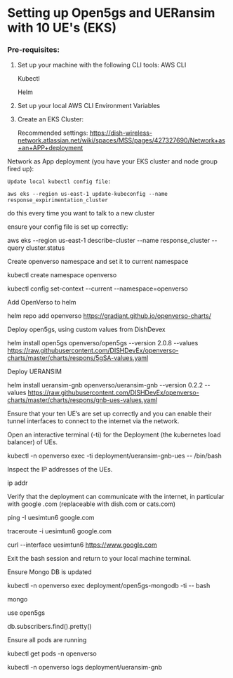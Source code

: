 # Setting up Open5gs and UERansim with 10 UE's (EKS)

### Pre-requisites:

1. Set up your machine with the following CLI tools:
    AWS CLI

    Kubectl

    Helm

2. Set up your local AWS CLI Environment Variables

3. Create an EKS Cluster:

    Recommended settings: https://dish-wireless-network.atlassian.net/wiki/spaces/MSS/pages/427327690/Network+as+an+APP+deployment

Network as App deployment (you have your EKS cluster and node group fired up):

    Update local kubectl config file:

    aws eks --region us-east-1 update-kubeconfig --name response_expirimentation_cluster

do this every time you want to talk to a new cluster

ensure your config file is set up correctly:

 aws eks --region us-east-1 describe-cluster --name response_cluster --query cluster.status

Create openverso namespace and set it to current namespace

kubectl create namespace openverso

kubectl config set-context --current --namespace=openverso

Add OpenVerso to helm

helm repo add openverso https://gradiant.github.io/openverso-charts/

Deploy open5gs, using custom values from DishDevex

helm install open5gs openverso/open5gs --version 2.0.8 --values https://raw.githubusercontent.com/DISHDevEx/openverso-charts/master/charts/respons/5gSA-values.yaml

Deploy UERANSIM

helm install ueransim-gnb openverso/ueransim-gnb --version 0.2.2 --values https://raw.githubusercontent.com/DISHDevEx/openverso-charts/master/charts/respons/gnb-ues-values.yaml

Ensure that your ten UE’s are set up correctly and you can enable their tunnel interfaces to connect to the internet via the network.

Open an interactive terminal (-ti) for the Deployment (the kubernetes load balancer) of UEs.

kubectl -n openverso exec -ti deployment/ueransim-gnb-ues -- /bin/bash

Inspect the IP addresses of the UEs.

ip addr

Verify that the deployment can communicate with the internet, in particular with google .com (replaceable with dish.com or cats.com)

ping -I uesimtun6 google.com

traceroute -i uesimtun6 google.com

curl --interface uesimtun6 https://www.google.com

Exit the bash session and return to your local machine terminal.

Ensure Mongo DB is updated

kubectl -n openverso exec deployment/open5gs-mongodb -ti -- bash

mongo

use open5gs

db.subscribers.find().pretty()

Ensure all pods are running

kubectl get pods -n openverso

kubectl -n openverso logs deployment/ueransim-gnb
